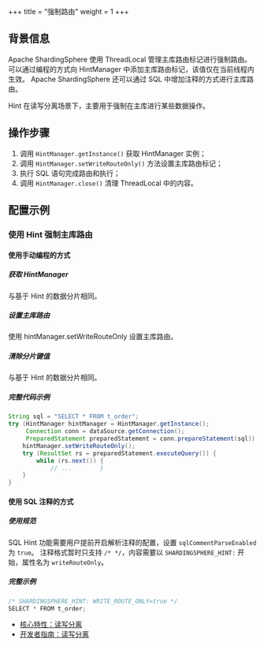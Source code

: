 +++
title = "强制路由"
weight = 1
+++

## 背景信息

Apache ShardingSphere 使用 ThreadLocal 管理主库路由标记进行强制路由。 可以通过编程的方式向 HintManager 中添加主库路由标记，该值仅在当前线程内生效。
Apache ShardingSphere 还可以通过 SQL 中增加注释的方式进行主库路由。

Hint 在读写分离场景下，主要用于强制在主库进行某些数据操作。

## 操作步骤

1. 调用 `HintManager.getInstance()` 获取 HintManager 实例；
2. 调用 `HintManager.setWriteRouteOnly()` 方法设置主库路由标记；
3. 执行 SQL 语句完成路由和执行；
4. 调用 `HintManager.close()` 清理 ThreadLocal 中的内容。

## 配置示例

### 使用 Hint 强制主库路由

#### 使用手动编程的方式

##### 获取 HintManager

与基于 Hint 的数据分片相同。

##### 设置主库路由

使用 hintManager.setWriteRouteOnly 设置主库路由。

##### 清除分片键值

与基于 Hint 的数据分片相同。

##### 完整代码示例

```java
String sql = "SELECT * FROM t_order";
try (HintManager hintManager = HintManager.getInstance();
     Connection conn = dataSource.getConnection();
     PreparedStatement preparedStatement = conn.prepareStatement(sql)) {
    hintManager.setWriteRouteOnly();
    try (ResultSet rs = preparedStatement.executeQuery()) {
        while (rs.next()) {
            // ...        }
    }
}
```

#### 使用 SQL 注释的方式

##### 使用规范

SQL Hint 功能需要用户提前开启解析注释的配置，设置 `sqlCommentParseEnabled` 为 `true`。 注释格式暂时只支持 `/* */`，内容需要以 `SHARDINGSPHERE_HINT:` 开始，属性名为 `writeRouteOnly`。

##### 完整示例

```java
/* SHARDINGSPHERE_HINT: WRITE_ROUTE_ONLY=true */
SELECT * FROM t_order;
```

- [核心特性：读写分离](/cn/features/readwrite-splitting/)
- [开发者指南：读写分离](/cn/dev-manual/readwrite-splitting/)

